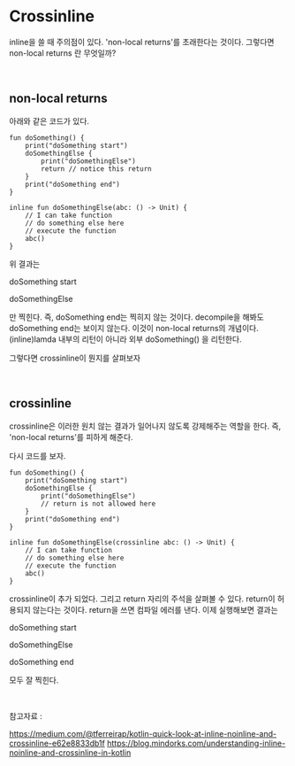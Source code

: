 # Crossinline

inline을 쓸 때 주의점이 있다.
'non-local returns'를 초래한다는 것이다.
그렇다면 non-local returns 란 무엇일까?


<br/>


## non-local returns

아래와 같은 코드가 있다.

    fun doSomething() {
        print("doSomething start")
        doSomethingElse {
            print("doSomethingElse")
            return // notice this return
        }
        print("doSomething end")
    }

    inline fun doSomethingElse(abc: () -> Unit) {
        // I can take function
        // do something else here
        // execute the function
        abc()
    }
    
위 결과는 

doSomething start

doSomethingElse

만 찍힌다. 즉, doSomething end는 찍히지 않는 것이다.
decompile을 해봐도 doSomething end는 보이지 않는다.
이것이 non-local returns의 개념이다. (inline)lamda 내부의 리턴이 아니라 외부 doSomething() 을 리턴한다.

그렇다면 crossinline이 뭔지를 살펴보자

<br/>

## crossinline

crossinline은 이러한 원치 않는 결과가 일어나지 않도록 강제해주는 역할을 한다.
즉, 'non-local returns'를 피하게 해준다.

다시 코드를 보자.

    fun doSomething() {
        print("doSomething start")
        doSomethingElse {
            print("doSomethingElse")
            // return is not allowed here
        }
        print("doSomething end")
    }

    inline fun doSomethingElse(crossinline abc: () -> Unit) {
        // I can take function
        // do something else here
        // execute the function
        abc()
    }

crossinline이 추가 되었다. 그리고 return 자리의 주석을 살펴볼 수 있다.
return이 허용되지 않는다는 것이다. return을 쓰면 컴파일 에러를 낸다.
이제 실행해보면 결과는

doSomething start

doSomethingElse

doSomething end

모두 잘 찍힌다.


<br/>


참고자료 : 

https://medium.com/@tferreirap/kotlin-quick-look-at-inline-noinline-and-crossinline-e62e8833db1f
https://blog.mindorks.com/understanding-inline-noinline-and-crossinline-in-kotlin
